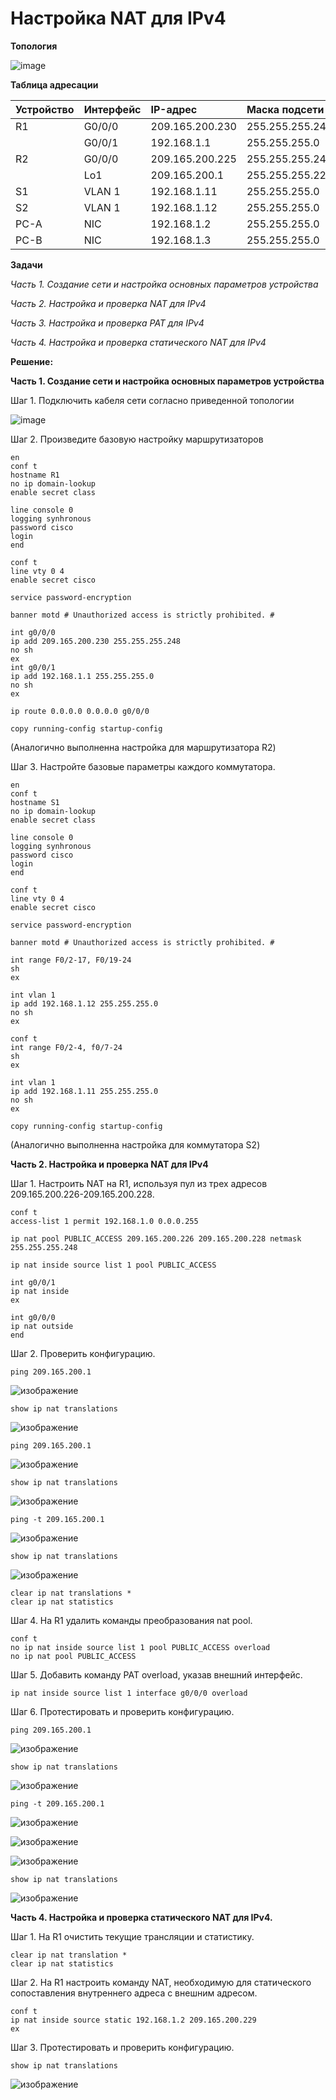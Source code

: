 # Настройка NAT для IPv4

**Топология**

![image](https://user-images.githubusercontent.com/84719218/172834664-09c854df-8c77-4616-af5f-be56c1915278.png)

**Таблица адресации**

| Устройство    | Интерфейс          | IP-адрес                 | Маска подсети   |
| :-------------|:------------------ | :----------------------- |:--------------- |
| R1            | G0/0/0             | 209.165.200.230          | 255.255.255.248 |
|               | G0/0/1             | 192.168.1.1              | 255.255.255.0   |
| R2            | G0/0/0             | 209.165.200.225          | 255.255.255.248 |
|               | Lo1                | 209.165.200.1            | 255.255.255.224 |
| S1            | VLAN 1             | 192.168.1.11             | 255.255.255.0   |
| S2            | VLAN 1             | 192.168.1.12             | 255.255.255.0   |
| PC-A          | NIC                | 192.168.1.2              | 255.255.255.0   |
| PC-B          | NIC                | 192.168.1.3              | 255.255.255.0   |


**Задачи**

*Часть 1. Создание сети и настройка основных параметров устройства*

*Часть 2. Настройка и проверка NAT для IPv4*

*Часть 3. Настройка и проверка PAT для IPv4*

*Часть 4. Настройка и проверка статического NAT для IPv4*

**Решение:**

**Часть 1. Создание сети и настройка основных параметров устройства**

Шаг 1. Подключить кабеля сети согласно приведенной топологии

![image](https://user-images.githubusercontent.com/84719218/172836445-91ec3676-676e-405d-bc43-5040a2e0791c.png)

Шаг 2. Произведите базовую настройку маршрутизаторов

```
en
conf t
hostname R1
no ip domain-lookup
enable secret class
```

```
line console 0
logging synhronous
password cisco
login
end
```

```
conf t
line vty 0 4
enable secret cisco
```

```
service password-encryption
```

```
banner motd # Unauthorized access is strictly prohibited. #
```

```
int g0/0/0
ip add 209.165.200.230 255.255.255.248
no sh
ex
int g0/0/1
ip add 192.168.1.1 255.255.255.0
no sh
ex
```

```
ip route 0.0.0.0 0.0.0.0 g0/0/0
```

```
copy running-config startup-config
```
(Аналогично выполненна настройка для маршрутизатора R2)

Шаг 3. Настройте базовые параметры каждого коммутатора.

```
en
conf t
hostname S1
no ip domain-lookup
enable secret class
```

```
line console 0
logging synhronous
password cisco
login
end
```

```
conf t
line vty 0 4
enable secret cisco
```

```
service password-encryption
```

```
banner motd # Unauthorized access is strictly prohibited. #
```

```
int range F0/2-17, F0/19-24
sh
ex
```

```
int vlan 1
ip add 192.168.1.12 255.255.255.0
no sh
ex
```

```
conf t
int range F0/2-4, f0/7-24
sh
ex
```

```
int vlan 1
ip add 192.168.1.11 255.255.255.0
no sh
ex
```

```
copy running-config startup-config
```
(Аналогично выполненна настройка для коммутатора S2)

**Часть 2. Настройка и проверка NAT для IPv4**

Шаг 1. Настроить NAT на R1, используя пул из трех адресов 209.165.200.226-209.165.200.228. 

```
conf t
access-list 1 permit 192.168.1.0 0.0.0.255
```

```
ip nat pool PUBLIC_ACCESS 209.165.200.226 209.165.200.228 netmask 255.255.255.248 
```

```
ip nat inside source list 1 pool PUBLIC_ACCESS
```

```
int g0/0/1
ip nat inside
ex
```

```
int g0/0/0
ip nat outside
end
```

Шаг 2. Проверить конфигурацию. 

```
ping 209.165.200.1
```

![изображение](https://user-images.githubusercontent.com/84719218/174970978-0b44265d-0360-42c2-8de6-6b73edfc3549.png)

```
show ip nat translations
```

![изображение](https://user-images.githubusercontent.com/84719218/174970794-f6459e61-be5e-48e0-960a-c7993453757f.png)

```
ping 209.165.200.1
```

![изображение](https://user-images.githubusercontent.com/84719218/174971294-01148cdf-188a-42e2-9a53-e15cd4c66e36.png)

```
show ip nat translations
```

![изображение](https://user-images.githubusercontent.com/84719218/174971407-713a2b12-489b-42fb-9613-77debaf136c6.png)

```
ping -t 209.165.200.1
```

![изображение](https://user-images.githubusercontent.com/84719218/174971781-192308ac-85bf-4569-857f-4c4f96f7c405.png)

```
show ip nat translations
```

![изображение](https://user-images.githubusercontent.com/84719218/174972023-8105ca2a-201a-4b97-badd-e8ac1b1c52ed.png)

```
clear ip nat translations * 
clear ip nat statistics  
```

Шаг 4. На R1 удалить команды преобразования nat pool.

```
conf t
no ip nat inside source list 1 pool PUBLIC_ACCESS overload 
no ip nat pool PUBLIC_ACCESS
```

Шаг 5. Добавить команду PAT overload, указав внешний интерфейс.

```
ip nat inside source list 1 interface g0/0/0 overload 
```

Шаг 6. Протестировать и проверить конфигурацию. 

```
ping 209.165.200.1
```

![изображение](https://user-images.githubusercontent.com/84719218/174975303-ac98ea4b-7f5f-4d50-99f8-8ffea8c740c8.png)

```
show ip nat translations
```

![изображение](https://user-images.githubusercontent.com/84719218/174976086-101b207b-a519-49e4-979d-bc36872c331d.png)

```
ping -t 209.165.200.1
```

![изображение](https://user-images.githubusercontent.com/84719218/174976413-fca01ffe-bcf5-4941-a450-922ed78194a3.png)

![изображение](https://user-images.githubusercontent.com/84719218/174977948-3c28f7c8-4778-42ac-abef-86208ec948b4.png)

![изображение](https://user-images.githubusercontent.com/84719218/174978040-dd346965-a0d1-499f-9ce2-f8c4f64837c9.png)

```
show ip nat translations
```

![изображение](https://user-images.githubusercontent.com/84719218/174978193-6ec0b5f5-68c1-4fe0-99b2-6e9eb5b14940.png)

**Часть 4. Настройка и проверка статического NAT для IPv4.**

Шаг 1. На R1 очистить текущие трансляции и статистику.

```
clear ip nat translation * 
clear ip nat statistics  
```

Шаг 2. На R1 настроить команду NAT, необходимую для статического сопоставления внутреннего адреса с внешним адресом.

```
conf t
ip nat inside source static 192.168.1.2 209.165.200.229 
ex
```

Шаг 3. Протестировать и проверить конфигурацию.

```
show ip nat translations
```

![изображение](https://user-images.githubusercontent.com/84719218/174979368-65d12bec-2dc0-456a-bc2a-7b8e039adf4f.png)









































